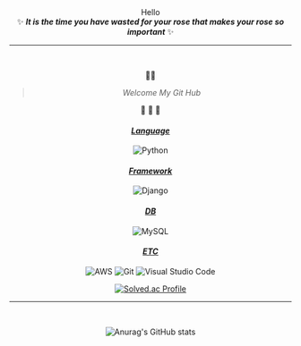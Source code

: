 <center>Hello</center>
<center
  
### ✨ ___It is the time you have wasted for your rose that makes your rose so important___ ✨
<hr>
<br>

🌻🌼

> _Welcome My Git Hub_

🌵 🌵 🌵

#### <u>___Language___</u>
![Python](https://img.shields.io/badge/Python-3776AB?style=flat-square&logo=Python&logoColor=white)

#### <u>___Framework___</u>
![Django](https://img.shields.io/badge/Django-092E20?style=flat-square&logo=Django&logoColor=white)

#### <u>___DB___</u>
![MySQL](https://img.shields.io/badge/MySQL-4479A1?style=flat-square&logo=Mysql&logoColor=white)

#### <u>___ETC___</u>
![AWS](https://img.shields.io/badge/Amazon%20AWS-232F3E?style=flat-square&logo=Amazon%20AWS&logoColor=white)
![Git](https://img.shields.io/badge/Git-F05032?style=flat-square&logo=Git&logoColor=white)
![Visual Studio Code](https://img.shields.io/badge/Visual%20Studio%20Code-007ACC?style=flat-square&logo=Visual%20Studio%20Code&logoColor=white)

[![Solved.ac Profile](http://mazassumnida.wtf/api/v2/generate_badge?boj=chinup1004)](https://solved.ac/chinup1004/)
<hr></br>

![Anurag's GitHub stats](https://github-readme-stats.vercel.app/api?username=DevDior&theme=radical&count_private=true)

</center>
